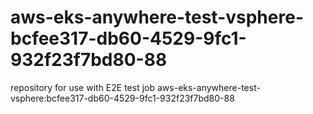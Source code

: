 # aws-eks-anywhere-test-vsphere-bcfee317-db60-4529-9fc1-932f23f7bd80-88
repository for use with E2E test job aws-eks-anywhere-test-vsphere:bcfee317-db60-4529-9fc1-932f23f7bd80-88
